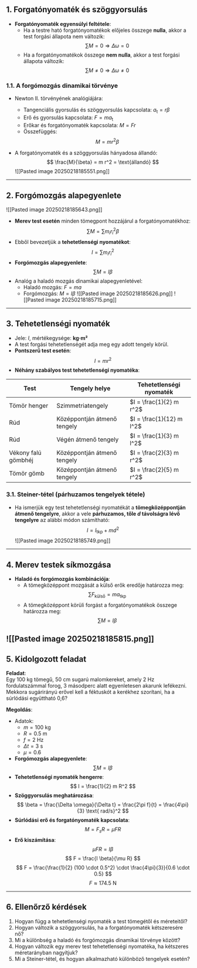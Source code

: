 ## 1. Forgatónyomaték és szöggyorsulás
- **Forgatónyomaték egyensúlyi feltétele**:
  - Ha a testre ható forgatónyomatékok előjeles összege **nulla**, akkor a test forgási állapota nem változik:
    $$
    \sum M = 0 \Rightarrow \Delta \omega = 0
    $$
  - Ha a forgatónyomatékok összege **nem nulla**, akkor a test forgási állapota változik:
    $$
    \sum M \neq 0 \Rightarrow \Delta \omega \neq 0
    $$

### 1.1. A forgómozgás dinamikai törvénye
- Newton II. törvényének analógiájára:
  - Tangenciális gyorsulás és szöggyorsulás kapcsolata: $a_{\text{t}} = r \beta$
  - Erő és gyorsulás kapcsolata: $F = m a_{\text{t}}$
  - Erőkar és forgatónyomaték kapcsolata: $M = F r$
  - Összefüggés:
    $$
    M = m r^2 \beta
    $$

- A forgatónyomaték és a szöggyorsulás hányadosa állandó:
  $$
  \frac{M}{\beta} = m r^2 = \text{állandó}
  $$
![[Pasted image 20250218185551.png]]
---

## 2. Forgómozgás alapegyenlete
![[Pasted image 20250218185643.png]]
- **Merev test esetén** minden tömegpont hozzájárul a forgatónyomatékhoz:
  $$
  \sum M = \sum m_i r_i^2 \beta
  $$
- Ebből bevezetjük a **tehetetlenségi nyomatékot**:
  $$
  I = \sum m_i r_i^2
  $$
- **Forgómozgás alapegyenlete**:
  $$
  \sum M = I \beta
  $$
- Analóg a haladó mozgás dinamikai alapegyenletével:
  - Haladó mozgás: $F = m a$
  - Forgómozgás: $M = I \beta$
![[Pasted image 20250218185626.png]]
![[Pasted image 20250218185715.png]]
---

## 3. Tehetetlenségi nyomaték
- Jele: $I$, mértékegysége: **kg·m²**
- A test forgási tehetetlenségét adja meg egy adott tengely körül.
- **Pontszerű test esetén**:
  $$
  I = m r^2
  $$
- **Néhány szabályos test tehetetlenségi nyomatéka**:

| Test                | Tengely helye               | Tehetetlenségi nyomaték  |
| ------------------- | --------------------------- | ------------------------ |
| Tömör henger        | Szimmetriatengely           | $I = \frac{1}{2} m r^2$  |
| Rúd                 | Középpontján átmenő tengely | $I = \frac{1}{12} m l^2$ |
| Rúd                 | Végén átmenő tengely        | $I = \frac{1}{3} m l^2$  |
| Vékony falú gömbhéj | Középpontján átmenő tengely | $I = \frac{2}{3} m r^2$  |
| Tömör gömb          | Középpontján átmenő tengely | $I = \frac{2}{5} m r^2$  |

### 3.1. Steiner-tétel (párhuzamos tengelyek tétele)
- Ha ismerjük egy test tehetetlenségi nyomatékát a **tömegközéppontján átmenő tengelyre**, akkor a vele **párhuzamos, tőle $d$ távolságra lévő tengelyre** az alábbi módon számítható:
  $$
  I = I_{\text{tkp}} + m d^2
  $$
![[Pasted image 20250218185749.png]]
---

## 4. Merev testek síkmozgása
- **Haladó és forgómozgás kombinációja**:
  - A tömegközéppont mozgását a külső erők eredője határozza meg:
    $$
    \sum F_{\text{külső}} = m a_{\text{tkp}}
    $$
  - A tömegközéppont körüli forgást a forgatónyomatékok összege határozza meg:
    $$
    \sum M = I \beta
    $$


![[Pasted image 20250218185815.png]]
---

## 5. Kidolgozott feladat
**Feladat**:  
Egy 100 kg tömegű, 50 cm sugarú malomkereket, amely 2 Hz fordulatszámmal forog, 3 másodperc alatt egyenletesen akarunk lefékezni. Mekkora sugárirányú erővel kell a féktuskót a kerékhez szorítani, ha a súrlódási együttható 0,6?

**Megoldás**:
- Adatok:
  - $m = 100$ kg
  - $R = 0.5$ m
  - $f = 2$ Hz
  - $\Delta t = 3$ s
  - $\mu = 0.6$
- **Forgómozgás alapegyenlete**:
  $$
  \sum M = I \beta
  $$
- **Tehetetlenségi nyomaték hengerre**:
  $$
  I = \frac{1}{2} m R^2
  $$
- **Szöggyorsulás meghatározása**:
  $$
  \beta = \frac{\Delta \omega}{\Delta t} = \frac{2\pi f}{t} = \frac{4\pi}{3} \text{ rad/s}^2
  $$
- **Súrlódási erő és forgatónyomaték kapcsolata**:
  $$
  M = F_s R = \mu F R
  $$
- **Erő kiszámítása**:
  $$
  \mu F R = I \beta
  $$
  $$
  F = \frac{I \beta}{\mu R}
  $$
  $$
  F = \frac{\frac{1}{2} (100 \cdot 0.5^2) \cdot \frac{4\pi}{3}}{0.6 \cdot 0.5}
  $$
  $$
  F \approx 174.5 \text{ N}
  $$

---

## 6. Ellenőrző kérdések
1. Hogyan függ a tehetetlenségi nyomaték a test tömegétől és méreteitől?
2. Hogyan változik a szöggyorsulás, ha a forgatónyomaték kétszeresére nő?
3. Mi a különbség a haladó és forgómozgás dinamikai törvénye között?
4. Hogyan változik egy merev test tehetetlenségi nyomatéka, ha kétszeres méretarányban nagyítjuk?
5. Mi a Steiner-tétel, és hogyan alkalmazható különböző tengelyek esetén?